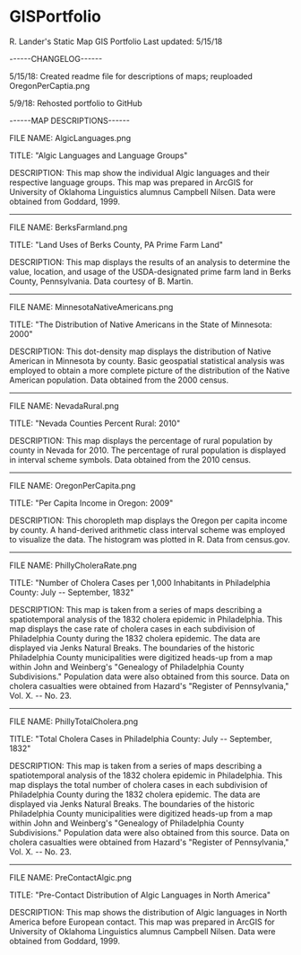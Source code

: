 # GISPortfolio
R. Lander's Static Map GIS Portfolio
Last updated:  5/15/18

------CHANGELOG------

5/15/18:  Created readme file for descriptions of maps; reuploaded OregonPerCaptia.png

5/9/18:  Rehosted portfolio to GitHub

------MAP DESCRIPTIONS------

FILE NAME:  AlgicLanguages.png

TITLE:  "Algic Languages and Language Groups"

DESCRIPTION:  This map show the individual Algic languages and their respective language groups. This map was prepared in ArcGIS for University of Oklahoma Linguistics alumnus Campbell Nilsen. Data were obtained from Goddard, 1999.

----------

FILE NAME:  BerksFarmland.png

TITLE:  "Land Uses of Berks County, PA Prime Farm Land"

DESCRIPTION:  This map displays the results of an analysis to determine the value, location, and usage of the USDA-designated prime farm land in Berks County, Pennsylvania.  Data courtesy of B. Martin.

----------

FILE NAME:  MinnesotaNativeAmericans.png

TITLE:  "The Distribution of Native Americans in the State of Minnesota: 2000"

DESCRIPTION:  This dot-density map displays the distribution of Native American in Minnesota by county.  Basic geospatial statistical analysis was employed to obtain a more complete picture of the distribution of the Native American population.  Data obtained from the 2000 census.

----------

FILE NAME:  NevadaRural.png

TITLE:  "Nevada Counties Percent Rural: 2010"

DESCRIPTION:  This map displays the percentage of rural population by county in Nevada for 2010.  The percentage of rural population is displayed in interval scheme symbols.  Data obtained from the 2010 census.

----------

FILE NAME:  OregonPerCapita.png

TITLE:  "Per Capita Income in Oregon: 2009"

DESCRIPTION:  This choropleth map displays the Oregon per capita income by county. A hand-derived arithmetic class interval scheme was employed to visualize the data. The histogram was plotted in R.  Data from census.gov.

----------

FILE NAME:  PhillyCholeraRate.png

TITLE:  "Number of Cholera Cases per 1,000 Inhabitants in Philadelphia County:  July -- September, 1832"

DESCRIPTION:  This map is taken from a series of maps describing a spatiotemporal analysis of the 1832 cholera epidemic in Philadelphia.  This map displays the case rate of cholera cases in each subdivision of Philadelphia County during the 1832 cholera epidemic.  The data are displayed via Jenks Natural Breaks. The boundaries of the historic Philadelphia County municipalities were digitized heads-up from a map within John and Weinberg's "Genealogy of Philadelphia County Subdivisions."  Population data were also obtained from this source.  Data on cholera casualties were obtained from Hazard's "Register of Pennsylvania," Vol. X. -- No. 23.

----------

FILE NAME:  PhillyTotalCholera.png

TITLE:  "Total Cholera Cases in Philadelphia County:  July -- September, 1832"

DESCRIPTION:  This map is taken from a series of maps describing a spatiotemporal analysis of the 1832 cholera epidemic in Philadelphia.  This map displays the total number of cholera cases in each subdivision of Philadelphia County during the 1832 cholera epidemic.  The data are displayed via Jenks Natural Breaks. The boundaries of the historic Philadelphia County municipalities were digitized heads-up from a map within John and Weinberg's "Genealogy of Philadelphia County Subdivisions."  Population data were also obtained from this source.  Data on cholera casualties were obtained from Hazard's "Register of Pennsylvania," Vol. X. -- No. 23.

----------

FILE NAME:  PreContactAlgic.png

TITLE:  "Pre-Contact Distribution of Algic Languages in North America"

DESCRIPTION:  This map shows the distribution of Algic languages in North America before European contact. This map was prepared in ArcGIS for University of Oklahoma Linguistics alumnus Campbell Nilsen. Data were obtained from Goddard, 1999.
